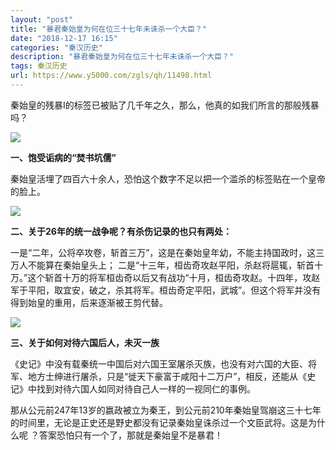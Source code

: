 ```yaml
---
layout: "post"
title: "暴君秦始皇为何在位三十七年未诛杀一个大臣？"
date: "2018-12-17 16:15"
categories: "秦汉历史"
description: "暴君秦始皇为何在位三十七年未诛杀一个大臣？"
tags: 秦汉历史
url: https://www.y5000.com/zgls/qh/11498.html
---
```






秦始皇的残暴I的标签已被贴了几千年之久，那么，他真的如我们所言的那般残暴吗？

![](https://img.y5000.com/uploads/allimg/170119/1554463618-0.jpg)

**一、饱受诟病的“焚书坑儒”**

秦始皇活埋了四百六十余人，恐怕这个数字不足以把一个滥杀的标签贴在一个皇帝的脸上。

![](https://img.y5000.com/uploads/allimg/170119/15544A323-1.jpg)

**二、关于26年的统一战争呢？有杀伤记录的也只有两处：**

一是“二年，公将卒攻卷，斩首三万”，这是在秦始皇年幼，不能主持国政时，这三万人不能算在秦始皇头上；
二是“十三年，桓齿奇攻赵平阳，杀赵将扈辄，斩首十万。”这个斩首十万的将军桓齿奇以后又有战功“十月，桓齿奇攻赵。十四年，攻赵军于平阳，取宜安，破之，杀其将军。桓齿奇定平阳，武城”。但这个将军并没有得到始皇的重用，后来逐渐被王剪代替。

![](https://img.y5000.com/uploads/allimg/170119/1554461493-2.jpg)

**三、关于如何对待六国后人，未灭一族**

《史记》中没有载秦统一中国后对六国王室屠杀灭族，也没有对六国的大臣、将军、地方士绅进行屠杀，只是“徙天下豪富于咸阳十二万户”，相反，还能从《史记》中找到对待六国人如同对待自己人一样的一视同仁的事例。

那从公元前247年13岁的嬴政被立为秦王，到公元前210年秦始皇驾崩这三十七年的时间里，无论是正史还是野史都没有记录秦始皇诛杀过一个文臣武将。这是为什么呢
？答案恐怕只有一个了，那就是秦始皇不是暴君！
